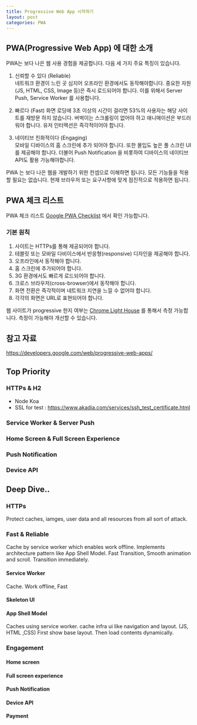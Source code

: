 ```yaml
---
title: Progressive Web App 시작하기
layout: post
categories: PWA
---
```


## PWA(Progressive Web App) 에 대한 소개
PWA는 보다 나은 웹 사용 경험을 제공합니다. 다음 세 가지 주요 특징이 있습니다.

1. 신뢰할 수 있다 (Reliable)  
네트워크 환경이 느린 곳 심지어 오프라인 환경에서도 동작해야합니다. 중요한 자원(JS, HTML, CSS, Image 등)은 즉시 로드되어야 합니다. 이를 위해서 Server Push, Service Worker 를 사용합니다.

2. 빠르다 (Fast)
화면 로딩에 3초 이상의 시간이 걸리면 53%의 사용자는 해당 사이트를 재방문 하지 않습니다. 버벅이는 스크롤링이 없어야 하고 애니매이션은 부드러워야 합니다. 유저 인터렉션은 즉각적이어야 합니다.

3. 네이티브 친화적이다 (Engaging)  
모바일 디바이스의 홈 스크린에 추가 되어야 합니다. 또한 몰입도 높은 풀 스크린 UI를 제공해야 합니다. 더불어 Push Notification 을 비롯하여 디바이스의 네이티브 API도 활용 가능해야합니다.

PWA 는 보다 나은 웹을 개발하기 위한 컨셉으로 이해하면 됩니다. 모든 기능들을 적용할 필요는 없습니다. 현재 브라우저 또는 요구사항에 맞게 점진적으로 적용하면 됩니다.

## PWA 체크 리스트

PWA 체크 리스트 [Google PWA Checklist](https://developers.google.com/web/progressive-web-apps/checklist) 에서 확인 가능합니다.

### 기본 원칙
1. 사이트는 HTTPs를 통해 제공되어야 합니다.
2. 테블릿 또는 모바일 다비이스에서 반응형(responsive) 디자인을 제공해야 합니다.  
3. 오프라인에서 동작해야 합니다.
4. 홈 스크린에 추가되어야 합니다.
5. 3G 환경에서도 빠르게 로드되어야 합니다.
6. 크로스 브라우저(cross-browser)에서 동작해야 합니다.
7. 화면 전환은 즉각적이며 네트워크 지연을 느낄 수 없어야 합니다.
8. 각각의 화면은 URL로 표현되어야 합니다.


웹 사이트가 progressive 한지 여부는 [Chrome Light House](https://developers.google.com/web/tools/lighthouse/) 를 통해서 측정 가능합니다. 측정이 가능해야 개선할 수 있습니다.

## 참고 자료
https://developers.google.com/web/progressive-web-apps/

## Top Priority
### HTTPs & H2
  - Node Koa
  - SSL for test : https://www.akadia.com/services/ssh_test_certificate.html
### Service Worker & Server Push
### Home Screen & Full Screen Experience
### Push Notification
### Device API

## Deep Dive..  
### HTTPs
Protect caches, iamges, user data and all resources from all sort of attack.
### Fast & Reliable
Cache by service worker which enables work offline. Implements architecture pattern like App Shell Model.
Fast Transition, Smooth animation and scroll. Transition immediately.
#### Service Worker
Cache. Work offline, Fast
#### Skeleton UI
#### App Shell Model
Caches using service worker. cache infra ui like navigation and layout. (JS, HTML ,CSS)
First show base layout. Then load contents dynamically.
### Engagement
#### Home screen
#### Full screen experience
#### Push Notification
#### Device API
#### Payment
